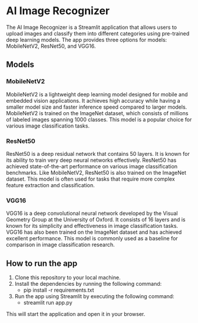 # AI Image Recognizer

The AI Image Recognizer is a Streamlit application that allows users to upload images and classify them into different categories using pre-trained deep learning models. The app provides three options for models: MobileNetV2, ResNet50, and VGG16.

## Models

### MobileNetV2
MobileNetV2 is a lightweight deep learning model designed for mobile and embedded vision applications. It achieves high accuracy while having a smaller model size and faster inference speed compared to larger models. MobileNetV2 is trained on the ImageNet dataset, which consists of millions of labeled images spanning 1000 classes. This model is a popular choice for various image classification tasks.

### ResNet50
ResNet50 is a deep residual network that contains 50 layers. It is known for its ability to train very deep neural networks effectively. ResNet50 has achieved state-of-the-art performance on various image classification benchmarks. Like MobileNetV2, ResNet50 is also trained on the ImageNet dataset. This model is often used for tasks that require more complex feature extraction and classification.

### VGG16
VGG16 is a deep convolutional neural network developed by the Visual Geometry Group at the University of Oxford. It consists of 16 layers and is known for its simplicity and effectiveness in image classification tasks. VGG16 has also been trained on the ImageNet dataset and has achieved excellent performance. This model is commonly used as a baseline for comparison in image classification research.

## How to run the app

1. Clone this repository to your local machine.
2. Install the dependencies by running the following command:
    - pip install -r requirements.txt
3. Run the app using Streamlit by executing the following command:
    - streamlit run app.py 

This will start the application and open it in your browser.